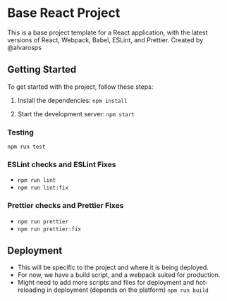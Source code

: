 # Base React Project

This is a base project template for a React application, with the latest versions of React, Webpack, Babel, ESLint, and Prettier. Created by @alvarosps

## Getting Started

To get started with the project, follow these steps:

1. Install the dependencies:
`npm install`

2. Start the development server:
`npm start`

### Testing
`npm run test`

### ESLint checks and ESLint Fixes
- `npm run lint`
- `npm run lint:fix`

### Prettier checks and Prettier Fixes
- `npm run prettier`
- `npm run prettier:fix`

## Deployment

- This will be specific to the project and where it is being deployed.
- For now, we have a build script, and a webpack suited for production.
- Might need to add more scripts and files for deployment and hot-reloading in deployment (depends on the platform)
`npm run build`
